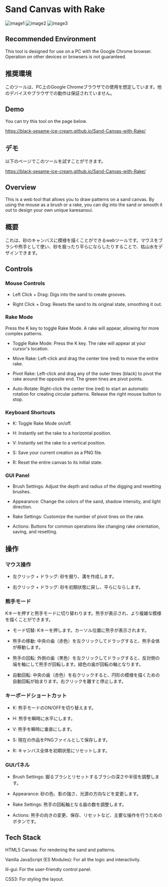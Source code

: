 # Sand Canvas with Rake
![image1](images/karesansui_1.png)
![image2](images/karesansui_2.png)
![image3](images/karesansui_3.png)

## Recommended Environment
This tool is designed for use on a PC with the Google Chrome browser. Operation on other devices or browsers is not guaranteed.

## 推奨環境
このツールは、PC上のGoogle Chromeブラウザでの使用を想定しています。他のデバイスやブラウザでの動作は保証されていません。

## Demo
You can try this tool on the page below.

https://black-sesame-ice-cream.github.io/Sand-Canvas-with-Rake/

## デモ
以下のページでこのツールを試すことができます。

https://black-sesame-ice-cream.github.io/Sand-Canvas-with-Rake/

## Overview
This is a web tool that allows you to draw patterns on a sand canvas. By using the mouse as a brush or a rake, you can dig into the sand or smooth it out to design your own unique karesansui.

## 概要
これは、砂のキャンバスに模様を描くことができるwebツールです。マウスをブラシや熊手として使い、砂を掘ったり平らにならしたりすることで、枯山水をデザインできます。

## Controls
### Mouse Controls
- Left Click + Drag: Digs into the sand to create grooves.

- Right Click + Drag: Resets the sand to its original state, smoothing it out.

### Rake Mode
Press the K key to toggle Rake Mode. A rake will appear, allowing for more complex patterns.

- Toggle Rake Mode: Press the K key. The rake will appear at your cursor's location.

- Move Rake: Left-click and drag the center tine (red) to move the entire rake.

- Pivot Rake: Left-click and drag any of the outer tines (black) to pivot the rake around the opposite end. The green tines are pivot points.

- Auto-Rotate: Right-click the center tine (red) to start an automatic rotation for creating circular patterns. Release the right mouse button to stop.

### Keyboard Shortcuts
- K: Toggle Rake Mode on/off.

- H: Instantly set the rake to a horizontal position.

- V: Instantly set the rake to a vertical position.

- S: Save your current creation as a PNG file.

- R: Reset the entire canvas to its initial state.

### GUI Panel
- Brush Settings: Adjust the depth and radius of the digging and resetting brushes.

- Appearance: Change the colors of the sand, shadow intensity, and light direction.

- Rake Settings: Customize the number of pivot tines on the rake.

- Actions: Buttons for common operations like changing rake orientation, saving, and resetting.

## 操作
### マウス操作
- 左クリック + ドラッグ: 砂を掘り、溝を作成します。

- 右クリック + ドラッグ: 砂を初期状態に戻し、平らにならします。

### 熊手モード
Kキーを押すと熊手モードに切り替わります。熊手が表示され、より複雑な模様を描くことができます。

- モード切替: Kキーを押します。カーソル位置に熊手が表示されます。

- 熊手の移動: 中央の歯（赤色）を左クリックしてドラッグすると、熊手全体が移動します。

- 熊手の回転: 外側の歯（黒色）を左クリックしてドラッグすると、反対側の端を軸にして熊手が回転します。緑色の歯が回転の軸となります。

- 自動回転: 中央の歯（赤色）を右クリックすると、円形の模様を描くための自動回転が始まります。右クリックを離すと停止します。

### キーボードショートカット
- K: 熊手モードのON/OFFを切り替えます。

- H: 熊手を瞬時に水平にします。

- V: 熊手を瞬時に垂直にします。

- S: 現在の作品をPNGファイルとして保存します。

- R: キャンバス全体を初期状態にリセットします。

### GUIパネル
- Brush Settings: 掘るブラシとリセットするブラシの深さや半径を調整します。

- Appearance: 砂の色、影の強さ、光源の方向などを変更します。

- Rake Settings: 熊手の回転軸となる歯の数を調整します。

- Actions: 熊手の向きの変更、保存、リセットなど、主要な操作を行うためのボタンです。

## Tech Stack
HTML5 Canvas: For rendering the sand and patterns.

Vanilla JavaScript (ES Modules): For all the logic and interactivity.

lil-gui: For the user-friendly control panel.

CSS3: For styling the layout.